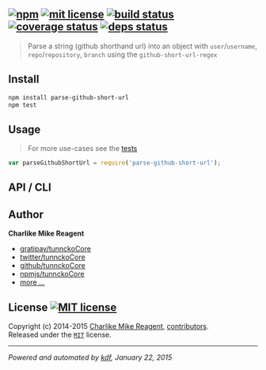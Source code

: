 ## [![npm][npmjs-img]][npmjs-url] [![mit license][license-img]][license-url] [![build status][travis-img]][travis-url] [![coverage status][coveralls-img]][coveralls-url] [![deps status][daviddm-img]][daviddm-url]

> Parse a string (github shorthand url) into an object with `user`/`username`, `repo`/`repository`, `branch` using the `github-short-url-regex`

## Install
```bash
npm install parse-github-short-url
npm test
```


## Usage
> For more use-cases see the [tests](./test.js)

```js
var parseGithubShortUrl = require('parse-github-short-url');
```


## API / CLI


## Author
**Charlike Mike Reagent**
+ [gratipay/tunnckoCore][author-gratipay]
+ [twitter/tunnckoCore][author-twitter]
+ [github/tunnckoCore][author-github]
+ [npmjs/tunnckoCore][author-npmjs]
+ [more ...][contrib-more]


## License [![MIT license][license-img]][license-url]
Copyright (c) 2014-2015 [Charlike Mike Reagent][contrib-more], [contributors][contrib-graf].  
Released under the [`MIT`][license-url] license.


[npmjs-url]: http://npm.im/parse-github-short-url
[npmjs-img]: https://img.shields.io/npm/v/parse-github-short-url.svg?style=flat&label=parse-github-short-url

[coveralls-url]: https://coveralls.io/r/tunnckoCore/parse-github-short-url?branch=master
[coveralls-img]: https://img.shields.io/coveralls/tunnckoCore/parse-github-short-url.svg?style=flat

[license-url]: https://github.com/tunnckoCore/parse-github-short-url/blob/master/license.md
[license-img]: https://img.shields.io/badge/license-MIT-blue.svg?style=flat

[travis-url]: https://travis-ci.org/tunnckoCore/parse-github-short-url
[travis-img]: https://img.shields.io/travis/tunnckoCore/parse-github-short-url.svg?style=flat

[daviddm-url]: https://david-dm.org/tunnckoCore/parse-github-short-url
[daviddm-img]: https://img.shields.io/david/tunnckoCore/parse-github-short-url.svg?style=flat

[author-gratipay]: https://gratipay.com/tunnckoCore
[author-twitter]: https://twitter.com/tunnckoCore
[author-github]: https://github.com/tunnckoCore
[author-npmjs]: https://npmjs.org/~tunnckocore

[contrib-more]: http://j.mp/1stW47C
[contrib-graf]: https://github.com/tunnckoCore/parse-github-short-url/graphs/contributors

***

_Powered and automated by [kdf](https://github.com/tunnckoCore), January 22, 2015_